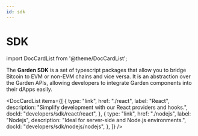 ```yaml
---
id: sdk
---
```


# SDK

import DocCardList from '@theme/DocCardList';

The **Garden SDK** is a set of typescript packages that allow you to bridge Bitcoin to EVM or non-EVM chains and vice versa. It is an abstraction over the Garden APIs, allowing developers to integrate Garden components into their dApps easily.

<DocCardList
items={[
{
type: "link",
href: "./react",
label: "React",
description: "Simplify development with our React providers and hooks.",
docId: "developers/sdk/react/react",
},
{
type: "link",
href: "./nodejs",
label: "Nodejs",
description: "Ideal for server-side and Node.js environments.",
docId: "developers/sdk/nodejs/nodejs",
},
]}
/>
